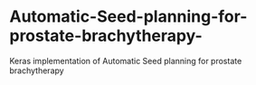 # Automatic-Seed-planning-for-prostate-brachytherapy-
Keras implementation of Automatic Seed planning for prostate brachytherapy 
